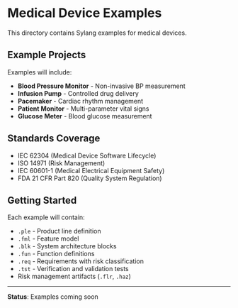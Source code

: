 # Medical Device Examples

This directory contains Sylang examples for medical devices.

## Example Projects

Examples will include:
- **Blood Pressure Monitor** - Non-invasive BP measurement
- **Infusion Pump** - Controlled drug delivery
- **Pacemaker** - Cardiac rhythm management
- **Patient Monitor** - Multi-parameter vital signs
- **Glucose Meter** - Blood glucose measurement

## Standards Coverage

- IEC 62304 (Medical Device Software Lifecycle)
- ISO 14971 (Risk Management)
- IEC 60601-1 (Medical Electrical Equipment Safety)
- FDA 21 CFR Part 820 (Quality System Regulation)

## Getting Started

Each example will contain:
- `.ple` - Product line definition
- `.fml` - Feature model
- `.blk` - System architecture blocks
- `.fun` - Function definitions
- `.req` - Requirements with risk classification
- `.tst` - Verification and validation tests
- Risk management artifacts (`.flr`, `.haz`)

---

**Status**: Examples coming soon

